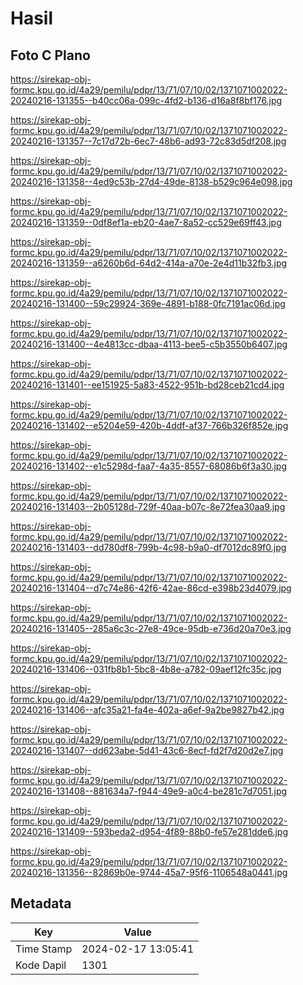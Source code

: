 # Hasil

## Foto C Plano

https://sirekap-obj-formc.kpu.go.id/4a29/pemilu/pdpr/13/71/07/10/02/1371071002022-20240216-131355--b40cc06a-099c-4fd2-b136-d16a8f8bf176.jpg

https://sirekap-obj-formc.kpu.go.id/4a29/pemilu/pdpr/13/71/07/10/02/1371071002022-20240216-131357--7c17d72b-6ec7-48b6-ad93-72c83d5df208.jpg

https://sirekap-obj-formc.kpu.go.id/4a29/pemilu/pdpr/13/71/07/10/02/1371071002022-20240216-131358--4ed9c53b-27d4-49de-8138-b529c964e098.jpg

https://sirekap-obj-formc.kpu.go.id/4a29/pemilu/pdpr/13/71/07/10/02/1371071002022-20240216-131359--0df8ef1a-eb20-4ae7-8a52-cc529e69ff43.jpg

https://sirekap-obj-formc.kpu.go.id/4a29/pemilu/pdpr/13/71/07/10/02/1371071002022-20240216-131359--a6260b6d-64d2-414a-a70e-2e4d11b32fb3.jpg

https://sirekap-obj-formc.kpu.go.id/4a29/pemilu/pdpr/13/71/07/10/02/1371071002022-20240216-131400--59c29924-369e-4891-b188-0fc7191ac06d.jpg

https://sirekap-obj-formc.kpu.go.id/4a29/pemilu/pdpr/13/71/07/10/02/1371071002022-20240216-131400--4e4813cc-dbaa-4113-bee5-c5b3550b6407.jpg

https://sirekap-obj-formc.kpu.go.id/4a29/pemilu/pdpr/13/71/07/10/02/1371071002022-20240216-131401--ee151925-5a83-4522-951b-bd28ceb21cd4.jpg

https://sirekap-obj-formc.kpu.go.id/4a29/pemilu/pdpr/13/71/07/10/02/1371071002022-20240216-131402--e5204e59-420b-4ddf-af37-766b326f852e.jpg

https://sirekap-obj-formc.kpu.go.id/4a29/pemilu/pdpr/13/71/07/10/02/1371071002022-20240216-131402--e1c5298d-faa7-4a35-8557-68086b6f3a30.jpg

https://sirekap-obj-formc.kpu.go.id/4a29/pemilu/pdpr/13/71/07/10/02/1371071002022-20240216-131403--2b05128d-729f-40aa-b07c-8e72fea30aa9.jpg

https://sirekap-obj-formc.kpu.go.id/4a29/pemilu/pdpr/13/71/07/10/02/1371071002022-20240216-131403--dd780df8-799b-4c98-b9a0-df7012dc89f0.jpg

https://sirekap-obj-formc.kpu.go.id/4a29/pemilu/pdpr/13/71/07/10/02/1371071002022-20240216-131404--d7c74e86-42f6-42ae-86cd-e398b23d4079.jpg

https://sirekap-obj-formc.kpu.go.id/4a29/pemilu/pdpr/13/71/07/10/02/1371071002022-20240216-131405--285a6c3c-27e8-49ce-95db-e736d20a70e3.jpg

https://sirekap-obj-formc.kpu.go.id/4a29/pemilu/pdpr/13/71/07/10/02/1371071002022-20240216-131406--031fb8b1-5bc8-4b8e-a782-09aef12fc35c.jpg

https://sirekap-obj-formc.kpu.go.id/4a29/pemilu/pdpr/13/71/07/10/02/1371071002022-20240216-131406--afc35a21-fa4e-402a-a6ef-9a2be9827b42.jpg

https://sirekap-obj-formc.kpu.go.id/4a29/pemilu/pdpr/13/71/07/10/02/1371071002022-20240216-131407--dd623abe-5d41-43c6-8ecf-fd2f7d20d2e7.jpg

https://sirekap-obj-formc.kpu.go.id/4a29/pemilu/pdpr/13/71/07/10/02/1371071002022-20240216-131408--881634a7-f944-49e9-a0c4-be281c7d7051.jpg

https://sirekap-obj-formc.kpu.go.id/4a29/pemilu/pdpr/13/71/07/10/02/1371071002022-20240216-131409--593beda2-d954-4f89-88b0-fe57e281dde6.jpg

https://sirekap-obj-formc.kpu.go.id/4a29/pemilu/pdpr/13/71/07/10/02/1371071002022-20240216-131356--82869b0e-9744-45a7-95f6-1106548a0441.jpg


## Metadata

| Key        | Value               |
| ---------- | ------------------- |
| Time Stamp | 2024-02-17 13:05:41 |
| Kode Dapil | 1301                |



